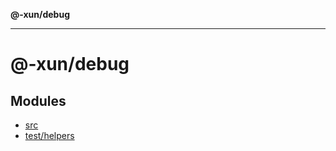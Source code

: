 **@-xun/debug**

***

# @-xun/debug

## Modules

- [src](src/README.md)
- [test/helpers](test/helpers/README.md)
